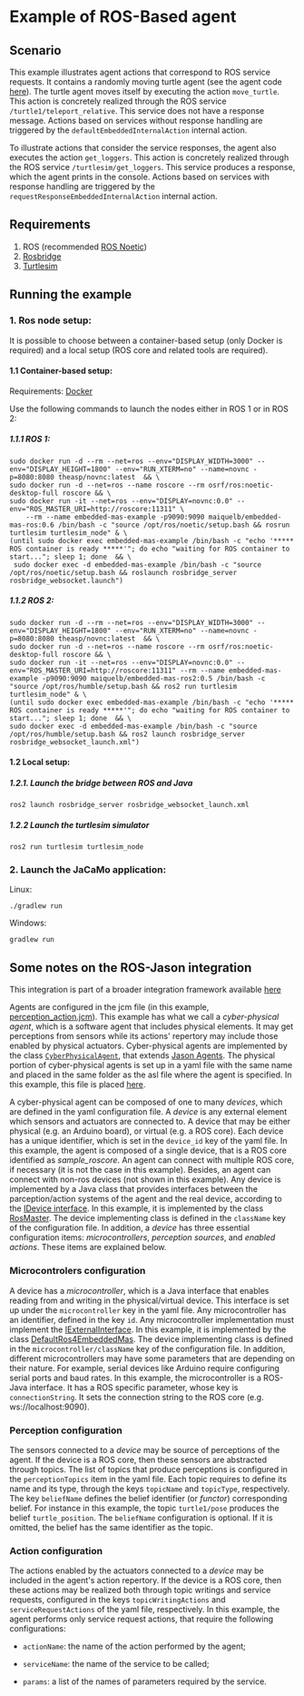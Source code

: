 # Example of ROS-Based agent

## Scenario
This example illustrates agent actions that correspond to ROS service requests. It contains a randomly moving turtle agent (see the agent code [here](src/agt/sample_agent.asl)). The turtle agent moves itself by executing the action ```move_turtle```. This action is concretely realized through the ROS service ```/turtle1/teleport_relative```. This service does not have a response message. Actions based on services without response handling are triggered by the ```defaultEmbeddedInternalAction``` internal action.

To illustrate actions that consider the service responses, the agent also executes the action ```get_loggers```.  This action is concretely realized through the ROS service ```/turtlesim/get_loggers```. This service produces a response, which the agent prints in the console. Actions based on services with response handling are triggered by the ```requestResponseEmbeddedInternalAction``` internal action.





## Requirements
1. ROS (recommended [ROS Noetic](http://wiki.ros.org/noetic))
2. [Rosbridge](http://wiki.ros.org/rosbridge_suite/Tutorials/RunningRosbridge)
3. [Turtlesim](http://wiki.ros.org/turtlesim)


## Running the example


### 1. Ros node setup:
It is possible to choose between a container-based setup (only Docker is required) and a local setup (ROS core and related tools are required).

#### 1.1 Container-based setup: 
Requirements: [Docker](https://www.docker.com/)

Use the following commands to launch the nodes either in ROS 1 or in ROS 2:
##### 1.1.1 ROS 1: 
   ```
   sudo docker run -d --rm --net=ros --env="DISPLAY_WIDTH=3000" --env="DISPLAY_HEIGHT=1800" --env="RUN_XTERM=no" --name=novnc -p=8080:8080 theasp/novnc:latest  && \
   sudo docker run -d --net=ros --name roscore --rm osrf/ros:noetic-desktop-full roscore && \
   sudo docker run -it --net=ros --env="DISPLAY=novnc:0.0" --env="ROS_MASTER_URI=http://roscore:11311" \
       --rm --name embedded-mas-example -p9090:9090 maiquelb/embedded-mas-ros:0.6 /bin/bash -c "source /opt/ros/noetic/setup.bash && rosrun turtlesim turtlesim_node" & \
   (until sudo docker exec embedded-mas-example /bin/bash -c "echo '***** ROS container is ready *****'"; do echo "waiting for ROS container to start..."; sleep 1; done  && \
    sudo docker exec -d embedded-mas-example /bin/bash -c "source /opt/ros/noetic/setup.bash && roslaunch rosbridge_server rosbridge_websocket.launch")
   ```
##### 1.1.2 ROS 2:
```
sudo docker run -d --rm --net=ros --env="DISPLAY_WIDTH=3000" --env="DISPLAY_HEIGHT=1800" --env="RUN_XTERM=no" --name=novnc -p=8080:8080 theasp/novnc:latest  && \
sudo docker run -d --net=ros --name roscore --rm osrf/ros:noetic-desktop-full roscore && \
sudo docker run -it --net=ros --env="DISPLAY=novnc:0.0" --env="ROS_MASTER_URI=http://roscore:11311" --rm --name embedded-mas-example -p9090:9090 maiquelb/embedded-mas-ros2:0.5 /bin/bash -c "source /opt/ros/humble/setup.bash && ros2 run turtlesim turtlesim_node" & \
(until sudo docker exec embedded-mas-example /bin/bash -c "echo '***** ROS container is ready *****'"; do echo "waiting for ROS container to start..."; sleep 1; done  && \
sudo docker exec -d embedded-mas-example /bin/bash -c "source /opt/ros/humble/setup.bash && ros2 launch rosbridge_server rosbridge_websocket_launch.xml")
```

#### 1.2 Local setup: 

##### 1.2.1. Launch the bridge between ROS and Java
```
ros2 launch rosbridge_server rosbridge_websocket_launch.xml
```

##### 1.2.2 Launch the turtlesim simulator
```
ros2 run turtlesim turtlesim_node
```

### 2. Launch the JaCaMo application:

Linux:
```
./gradlew run
```
Windows:
```
gradlew run 
```

## Some notes on the ROS-Jason integration
This integration is part of a broader integration framework available [here](https://github.com/embedded-mas/embedded-mas)

Agents are configured in the jcm file (in this example, [perception_action.jcm](perception_action.jcm)). This example has what we call a <em>cyber-physical agent</em>, which is a software agent that includes physical elements. It may get perceptions from sensors while its actions' repertory may include those enabled by physical actuators. Cyber-physical agents are implemented by the class [`CyberPhysicalAgent`](https://github.com/embedded-mas/embedded-mas/blob/master/src/main/java/embedded/mas/bridges/jacamo/CyberPhysicalAgent.java), that extends [Jason Agents](https://github.com/jason-lang/jason/blob/master/src/main/java/jason/asSemantics/Agent.java). The physical portion of cyber-physical agents is set up in a yaml file with the same name and placed in the same folder as the asl file where the agent is specified. In this example, this file is placed [here](src/agt/sample_agent.yaml).


A cyber-physical agent can be composed of one to many <em>devices</em>, which are defined in the yaml configuration file. A <em>device</em> is any external element which sensors and actuators are connected to. A device that may be either physical (e.g. an Arduino board), or virtual (e.g. a ROS core). Each device has a unique identifier, which is set in the ```device_id``` key of the yaml file. In this example, the agent is composed of a single device, that is a ROS core identified as <em>sample_roscore</em>. An agent can connect with multiple ROS core, if necessary (it is not the case in this example). Besides, an agent can connect with non-ros devices (not shown in this example). Any device is implemented by a Java class that provides interfaces between the parception/action systems of the agent and the real device, according to the [IDevice interface](https://github.com/embedded-mas/embedded-mas/blob/master/src/main/java/embedded/mas/bridges/jacamo/IDevice.java). In this example, it is implemented by the class [RosMaster](https://github.com/embedded-mas/embedded-mas/blob/master/src/main/java/embedded/mas/bridges/ros/RosMaster.java). The device implementing class is defined in the ```className``` key of the configuration file. In addition, a <em>device</em> has three essential configuration items: <em>microcontrollers</em>, <em>perception sources</em>, and <em>enabled actions</em>. These items are explained below.


### Microcontrolers configuration
A device has a <em>microcontroller</em>, which is a Java interface that enables reading from and writing in the physical/virtual device. This interface is set up under the ```microcontroller``` key in the yaml file. Any microcontroller has an identifier, defined in the key ```id```. Any microcontroller implementation must implement the [IExternalInterface](https://github.com/embedded-mas/embedded-mas/blob/master/src/main/java/embedded/mas/bridges/jacamo/IExternalInterface.java). In this example, it is implemented by the class [DefaultRos4EmbeddedMas](https://github.com/embedded-mas/embedded-mas/blob/master/src/main/java/embedded/mas/bridges/ros/DefaultRos4EmbeddedMas.java). The device implementing class is defined in the ```microcontroller/className``` key of the configuration file. In addition, different microcontrollers may have some parameters that are depending on their nature. For example, serial devices like Arduino require configuring serial ports and baud rates. In this example, the microcontroller is a ROS-Java interface. It has a ROS specific parameter, whose key is ```connectionString```. It sets the connection string to the ROS core (e.g. ws://localhost:9090).


### Perception configuration
The sensors connected to a <em>device</em> may be source of perceptions of the agent. If the device is a ROS core, then these sensors are abstracted through topics. The list of topics that produce perceptions is configured in the ```perceptionTopics``` item in the yaml file.  Each topic requires to define its name and its type, through the keys ```topicName``` and ```topicType```, respectively. The key ```beliefName``` defines the belief identifier (or <em>functor</em>) corresponding belief. For instance in this example, the topic ```turtle1/pose``` produces the belief ```turtle_position```. The ```beliefName``` configuration is optional. If it is omitted, the belief has the same identifier as the topic.

### Action configuration   
The actions enabled by the actuators connected to a <em>device</em> may be included in the agent's action repertory. If the device is a ROS core, then these actions may be realized both through topic writings and service requests, configured in the keys ```topicWritingActions``` and ```serviceRequestActions``` of the yaml file, respectively. In this example, the agent performs only service request actions, that require the following configurations:
    
   - ```actionName```: the name of the action performed by the agent;

   - ```serviceName```: the name of the service to be called;

   - ```params```: a list of the names of parameters required by the service.



